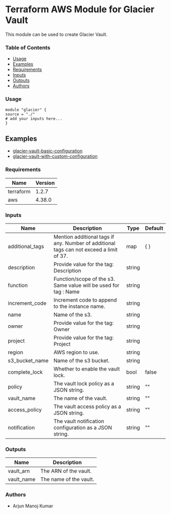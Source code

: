 # **Terraform AWS Module for Glacier Vault**
This module can be used to create Glacier Vault.

### **Table of Contents**

- [Usage](#usage)
- [Examples](#examples)
- [Requirements](#requirements)
- [Inputs](#inputs)
- [Outputs](#outputs)
- [Authors](#authors)

### **Usage**
``` 
module "glacier" {
source = "./"
# add your inputs here...
}
```

## Examples

- [glacier-vault-basic-configuration](https://github.com/mkarjun/TerraformDocs/tree/main/examples/AWS%20elastic%20beanstalk)
- [glacier-vault-with-custom-configuration](https://github.com/mkarjun/TerraformDocs/tree/main/examples/AWS%20elastic%20beanstalk)

### **Requirements**

| Name | Version |
| ------ | ------|
| terraform | 1.2.7 |
| aws       | 4.38.0 |

### **Inputs**

| Name                        | Description                                                                             | Type         | Default    |
|-----------------------------|-----------------------------------------------------------------------------------------|--------------|------------|
| additional_tags             | Mention additional tags if any. Number of additional tags can not exceed a limit of 37. | map          | { }        |
| description                 | Provide value for the tag: Description                                                  | string       |            |
| function                    | Function/scope of the s3. Same value will be used for tag : Name                        | string       |            |
| increment_code              | Increment code to append to the instance name.                                          | string       |            |
| name                        | Name of the s3.                                                                         | string       |            |
| owner                       | Provide value for the tag: Owner                                                        | string       |            |
| project                     | Provide value for the tag: Project                                                      | string       |            |
| region                      | AWS region to use.                                                                      | string       |            |
| s3_bucket_name              | Name of the s3 bucket.                                                                  | string       |            |
| complete_lock               | Whether to enable the vault lock.                                                 | bool        | false      |
| policy                      | The vault lock policy as a JSON string. |string      | ""         |
| vault_name | The name of the vault. | string | "" |
| access_policy | The vault access policy as a JSON string. | string | "" |
| notification | The vault notification configuration as a JSON string. | string | "" |

### **Outputs**

| Name | Description |
|------|-------------|
| vault_arn | The ARN of the vault. |
| vault_name | The name of the vault. |

### **Authors**
- Arjun Manoj Kumar



